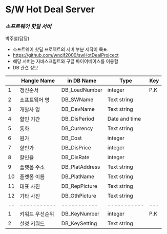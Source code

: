 # S/W Hot Deal Server
### _소프트웨어 핫딜 서버_

박주철(담당)

- 소프트웨어 핫딜 프로젝트의 서버 부분 제작이 목표.
- https://github.com/wncjf2000/swHotDealProjcect
- 해당 서버는 자바스크립트와 구글 파이어베이스를 이용함
- DB 관련 정보

|    | Hangle Name     | in DB Name     | Type          | Key |
|----|-----------------|----------------|---------------|-----|
| 1  | 갱신순서        | DB_LoadNumber  | integer       | P.K |
| 2  | 소프트웨어 명   | DB_SWName      | Text string   |     |
| 3  | 개발사 명       | DB_DevName     | Text string   |     |
| 4  | 할인 기간       | DB_DisPeriod   | Date and time |     |
| 5  | 통화            | DB_Currency    | Text string   |     |
| 6  | 원가            | DB_Cost        | integer       |     |
| 7  | 할인가          | DB_DisPrice    | integer       |     |
| 8  | 할인율          | DB_DisRate     | integer       |     |
| 9  | 플랫폼 주소     | DB_PlatAddress | Text string   |     |
| 10 | 플랫폼 이름     | DB_PlatName    | Text string   |     |
| 11 | 대표 사진       | DB_RepPicture  | Text string   |     |
| 12 | 기타 사진       | DB_OthPicture  | Text string   |     |
| -- | -----------     | -----------    | -----------   | --- |
| 1  | 키워드 우선순위 | DB_KeyNumber   | integer       | P.K |
| 2  | 설정 키워드     | DB_KeySetting  | Text string   |     |
